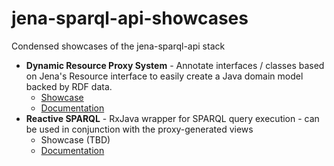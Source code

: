 # jena-sparql-api-showcases
Condensed showcases of the jena-sparql-api stack

* **Dynamic Resource Proxy System** - Annotate interfaces / classes based on Jena's Resource interface to easily create a Java domain model backed by RDF data.
    * [Showcase](jena-sparql-api-showcase-proxy/src/test/java/org/aksw/jena_sparql_api_showcase/proxy/TestDynamicRDFNodeViews.java)
    * [Documentation](https://github.com/SmartDataAnalytics/jena-sparql-api/tree/develop/jena-sparql-api-mapper-proxy)
* **Reactive SPARQL** - RxJava wrapper for SPARQL query execution - can be used in conjunction with the proxy-generated views
    * Showcase (TBD)
    * [Documentation](https://github.com/SmartDataAnalytics/jena-sparql-api/tree/develop/jena-sparql-api-rx)